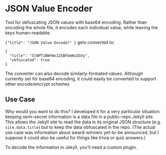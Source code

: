 # JSON Value Encoder

Tool for obfuscating JSON values with base64 encoding. Rather than encoding the whole file, it encodes each individual value, while leaving the keys human-readable.

`{"title": "JSON Value Encoder" }` gets converted to:

```
{
  "title": "SlNPTiBWYWx1ZSBFbmNvZGVy",
  "obfuscated": true
}
```

The converter can also decode similarly-formated values. Although currently set for base64 encoding, it could easily be converted to support other encode/encrypt schemes

## Use Case

Why would you want to do this? I developed it for a very particular situation: keeping semi-secret information is a data file in a public-repo Jekyll site. This allows the Jekyll site to read the data in its original JSON structure (e.g. `site.data.title`) but to keep the data obfuscated in the repo. (The actual use case was information about award-winners yet-to-be announced, but I suppose it could also be useful for things like trivia or quiz answers.)

To decode the information in Jekyll, you'll need a custom plugin.
